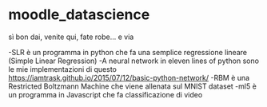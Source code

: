 # moodle_datascience
sì bon dai, venite qui, fate robe... e via

-SLR è un programma in python che fa una semplice regressione lineare (Simple Linear Regression)
-A neural network in eleven lines of python sono le mie implementazioni di questo https://iamtrask.github.io/2015/07/12/basic-python-network/
-RBM è una Restricted Boltzmann Machine che viene allenata sul MNIST dataset
-ml5 è un programma in Javascript che fa classificazione di video
